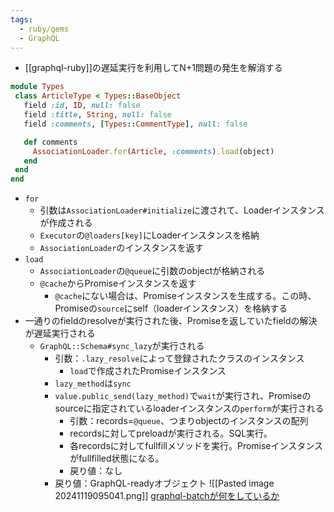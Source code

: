 ```yaml
---
tags:
  - ruby/gems
  - GraphQL
---
```

- [[graphql-ruby]]の遅延実行を利用してN+1問題の発生を解消する
```ruby
module Types
 class ArticleType < Types::BaseObject
   field :id, ID, null: false
   field :title, String, null: false
   field :comments, [Types::CommentType], null: false

   def comments
     AssociationLoader.for(Article, :comments).load(object)
   end
 end
end
```
- `for`
	- 引数は`AssociationLoader#initialize`に渡されて、Loaderインスタンスが作成される
	- `Executor`の`@loaders[key]`にLoaderインスタンスを格納
	- `AssociationLoader`のインスタンスを返す
- `load`
	- `AssociationLoader`の`@queue`に引数のobjectが格納される
	- `@cache`からPromiseインスタンスを返す
		-  `@cache`にない場合は、Promiseインスタンスを生成する。この時、Promiseの`source`にself（loaderインスタンス）を格納する
- 一通りのfieldのresolveが実行された後、Promiseを返していたfieldの解決が遅延実行される
	- `GraphQL::Schema#sync_lazy`が実行される
		- 引数：`.lazy_resolve`によって登録されたクラスのインスタンス
			- `load`で作成されたPromiseインスタンス
		- `lazy_method`は`sync`
		- `value.public_send(lazy_method)`で`wait`が実行され、Promiseのsourceに指定されているloaderインスタンスの`perform`が実行される
			- 引数：records=`@queue`、つまりobjectのインスタンスの配列
			- recordsに対してpreloadが実行される。SQL実行。
			- 各recordsに対してfullfillメソッドを実行。Promiseインスタンスがfullfilled状態になる。
			- 戻り値：なし
		- 戻り値：GraphQL-readyオブジェクト
![[Pasted image 20241119095041.png]]
[graphql-batchが何をしているか](https://zenn.dev/2bo/articles/graphql-batch-mechanism)

